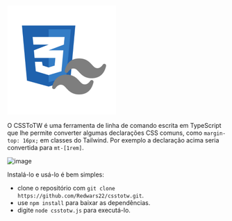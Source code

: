 <img src="csstotw.png" width="250" height="250">

O CSSToTW é uma ferramenta de linha de comando escrita em TypeScript que lhe permite converter algumas declarações CSS comuns, como `margin-top: 16px;` em classes do Tailwind. Por exemplo a declaração acima seria convertida para `mt-[1rem]`.

![image](https://user-images.githubusercontent.com/26885598/210166982-306ceb02-b895-4cdf-9440-10166a90f374.png)

Instalá-lo e usá-lo é bem simples: 

- clone o repositório com `git clone https://github.com/Redwars22/csstotw.git`.
- use `npm install` para baixar as dependências.
- digite `node csstotw.js` para executá-lo. 